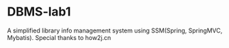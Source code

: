 # DBMS-lab1
A simplified library info management system using SSM(Spring, SpringMVC, Mybatis). Special thanks to how2j.cn
